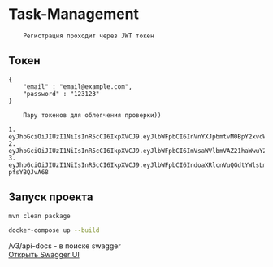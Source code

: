 # Task-Management


```
    Регистрация проходит через JWT токен
```
## Токен
```
{
    "email" : "email@example.com",
    "password" : "123123"
}
```
```
    Пару токенов для облегчения проверки))

1. eyJhbGciOiJIUzI1NiIsInR5cCI6IkpXVCJ9.eyJlbWFpbCI6InVnYXJpbmtvM0BpY2xvdWQuY29tIiwicGFzc3dvcmQiOjE1MTYyMzkwMjJ9.M5Q4XoGdHha1DDtWhUZ7zGX6SCQnDwXjUrEMxMOVaxo
2. eyJhbGciOiJIUzI1NiIsInR5cCI6IkpXVCJ9.eyJlbWFpbCI6ImVsaWVlbmVAZ21haWwuY29tIiwicGFzc3dvcmQiOjE1MTYyMzkwMjJ9.uB7Yb9hN3lf1zXzyX9JF0PwmxfcvOx3ilRJ115pwWP0
3. eyJhbGciOiJIUzI1NiIsInR5cCI6IkpXVCJ9.eyJlbWFpbCI6IndoaXRlcnVuQGdtYWlsLmNvbSIsInBhc3N3b3JkIjoiUXdlcnR5MTIzNDU2In0.sBGsBCWdS616eldnGdlg7PQkB9mElJs-pfsYBQJvA68
```
## Запуск проекта

```bash 
mvn clean package
```
```bash
docker-compose up --build
```

/v3/api-docs  - в поиске swagger<br>
[Открыть Swagger UI](http://localhost:8081/swagger-ui/index.html?configUrl=/v3/api-docs/swagger-config)